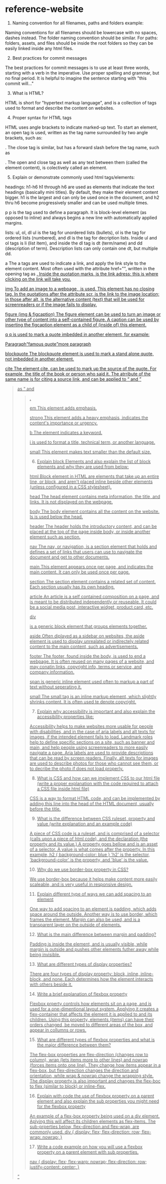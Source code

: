 # reference-website

1. Naming convention for all filenames, paths and folders example:

Naming conventions for all filenames should be lowercase with no spaces, dashes instead. The folder naming convention should be similar. For paths: folders, assets, and files should be inside the root folders so they can be easily linked inside any html files.

2. Best practices for commit messages

The best practices for commit messages is to use at least three words, starting with a verb in the imperative. Use proper spelling and grammar, but no final period. It is helpful to imagine the sentence starting with "this commit will..."

3. What is HTML?

HTML is short for "hypertext markup language", and is a collection of tags used to format and describe the content on websites.

4. Proper syntax for HTML tags

HTML uses angle brackets to indicate marked-up text. To start an element, an open tag is used, written as the tag name surrounded by two angle brackets, such as: <p>. The close tag is similar, but has a forward slash before the tag name, such as </p>. The open and close tag as well as any text between them (called the element content), is colectively called an element.

5. Explain or demonstrate commonly used html tags/elements:

headings: h1-h6
   h1 through h6 are used as elements that indicate the text headings (basically mini titles). By default, they make their element content bigger. h1 is the largest and can only be used once in the document, and h2 thru h6 become progressively smaller and can be used multiple times.

p
   p is the tag used to define a paragraph. It is block-level element (as opposed to inline) and always begins a new line with automatically applied margins.

lists: ul, ol, dl
   ul is the tag for unordered lists (bullets), ol is the tag for ordered lists (numbered), and dl is the tag for decription lists. Inside ul and ol tags is li (list item), and inside the dl tag is dt (term/name) and dd (description of term). Description lists can only contain one dt, but multiple dd.

a
   The a tags are used to indicate a link, and apply the link style to the element content. Most often used with the attribute href="", written in the opening tag as <a href="">. Inside the quotation marks, is the link adress; this is where clicking on the link will take you.

img
   To add an image to a webpage, <img src="" alt=""> is used. This element has no closing tag. In the quotations after the attribute scr, is the link to the image location; in those after alt, is the alternative content (text) that will be used for screenreaders or if the image fails to display.

figure (img & figcaption)
   The figure element can be used to turn an image or other type of content into a self-contained figure. A caption can be used by inserting the figcaption elememt as a child of (inside of) this element.

q
   q is used to mark a quote imbedded in another element, for example:

   <p>Paragraph<q>famous quote</q>more paragraph</p>

blockquote
   The blockquote element is used to mark a stand alone quote, not imbedded in another element.

cite
   The element cite, can be used to mark up the source of the quote. For example, the title of the book or person who said it. The atrribute of the same name is for citing a source link, and can be applied to <q> and <blockquote> as <q cite=""> and <blockquote cite="">.

em
   This element adds emphasis.

strong
   This element adds a heavy emphasis, indicates the content's importance or urgency.

b
   The <b></b> element indicates a keyword.

i
   <i></i> is used to format a title, technical term, or another language. 

small
   This element makes text smaller than the default size.


6. Explain block Elements and also explain the list of block elements and why they are used from below:

html
   Block element in HTML are elements that take up an entire line, or block, and aren't placed inline beside other elements (unless configured in a CSS stylesheet).

head
   The head element contains meta information, the title, and links. It is not displayed on the webpage.

body
   The body element contains all the content on the website. Is is used below the head.

header
   The header holds the introductory content, and can be placed at the top of the page inside body, or inside another element such as section.

nav
   The nav, or navigation, is a section element that holds and defines a set of links that users can use to navigate the document and get to other documents.

main
   This element appears once per page, and indicates the main content. It can only be used once per page.

section
   The section element contains a related set of content. Each section usually has its own heading.

article
   An article is a self contained composition on a page, and is meant to be distributed independently or reuseable. It could be a social media post, interactive widget, product card, etc.

div
   <div></div> is a generic block element that groups elements together.

aside
   Often diplayed as a sidebar on websites, the aside element is used to display unrealated or indirectely related content to the main content, such as advertisements.

footer
   The footer, found inside the body, is used to end a webpage. It is often reused on many pages of a website, and may conatin links, copyright info, terms or service, and company information.

span
   <span></span> is generic inline element used often to markup a part of text without seperating it.

small
   The small tag is an inline markup element, which slightly shrinks content. It is often used te denote copyright.

7. Explain why accessibility is important and also explain the accessibility properties like:

Accessibility helps to make websites more usable for people with disabilities, and in the case of aria labels and alt texts for images, if the intended element fails to load. Landmark roles help to define specific sections on a site, such as banner and main, and help people using screenreaders to more easily navigate a page. Aria labels are used to provide descriptions that can be read by screen readers. Finally, alt texts for images are used to describe photos for those who cannot see them, or to decribe the photo if does not load properly.
   
8. What is CSS and how can we implement CSS to our html file (write a proper explanation with the code required to attach a CSS file inside html file)

CSS is a way to format HTML code, and can be implemented by adding this line into the head of the HTML document, usually before the title.
<link rel="stylesheet" href="style.css">

9. What is the difference between CSS ruleset, property and value (write explanation and an example code)

A piece of CSS code is a ruleset, and is comprised of a selector (calls upon a piece of html code), and the declaration (the property and its value.)
A property goes bellow and is an asset of a selector. A value is what comes after the property. In this example, 
   h2 {
      background-color: blue
      }
'h2' is the selector, 'background-color' is the property, and 'blue' is the value.

10. Why do we use border-box property in CSS?

We use border-box because it helps make content more easily scaleable, and is very useful in responsive design.

11. Explain different type of ways we can add spacing to an element

One way to add spacing to an element is padding, which adds space around the outside. Another way is to use border, which frames the element. Margin can also be used, and is a transparent layer on the outside of elements.

12. What is the main difference between margin and padding?

Padding is inside the element, and is usually visible, while margin is outside and pushes other elements futher away while being invisible.

13. What are different types of display properties?

There are four types of display property: block, inline, inline-block, and none. Each determines how the element interacts with others beside it.

14. Write a brief explanation of flexbox property

Flexbox prperty controls how elements sit on a page, and is used for a one-dimentional layout system. Applying it creates a flex-container that affects the element it is applied to and its children. Using this property, elements (items) can have their orders changed, be moved to different areas of the box, and appear in collumns or rows.

15. What are different types of flexbox properties and what is the major difference between them?

The flex-box properties are flex-direction (changes row to column), wrap (lets items more to other lines) and nowrap (forces items onto one line). They change how items appear in a flex-box, but flex-direction changes the direction and orientation, while wrap & nowrap change the wrapping style. The display property is also important and changes the flex-boc to flex (similar to block) or inline-flex.

16. Explain with code the use of flexbox property on a parent element and also explain the sub properties you might need for the flexbox property

An example of a flex-box property being used on a div element. Aplying this will affect its children elements as flex-items. The sub-prperties below, flex-direction and flex-wrap, are commonly used.
   div {
      display: flex;
      flex-direction: row;
      flex-wrap: nowrap;
      }

17. Write a code example on how you will use a flexbox property on a parent element with sub properties.

   nav {
      display: flex;
      flex-warp: nowrap;
      flex-direction: row;
      justify-content: center;
   }